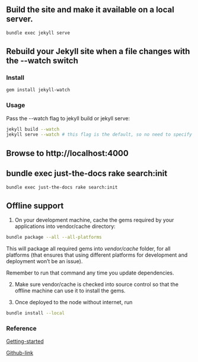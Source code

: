 ## Build the site and make it available on a local server.
```sh
bundle exec jekyll serve
```

## Rebuild your Jekyll site when a file changes with the --watch switch

### Install
```sh
gem install jekyll-watch
```

### Usage
Pass the --watch flag to jekyll build or jekyll serve:

```sh
jekyll build --watch
jekyll serve --watch # this flag is the default, so no need to specify it here for the 'serve' command
```

## Browse to http://localhost:4000

## bundle exec just-the-docs rake search:init
```sh
bundle exec just-the-docs rake search:init
```

## Offline support

1. On your development machine, cache the gems required by your applications into vendor/cache directory:

```sh
bundle package --all --all-platforms
```

This will package all required gems into *vendor/cache* folder, for all platforms (that ensures that using different platforms for development and deployment won’t be an issue).

Remember to run that command any time you update dependencies.

2. Make sure vendor/cache is checked into source control so that the offline machine can use it to install the gems.

3. Once deployed to the node without internet, run
```sh
bundle install --local
```

### Reference

[Getting-started](https://pmarsceill.github.io/just-the-docs/#getting-started)

[Github-link](https://github.com/pmarsceill/just-the-docs)